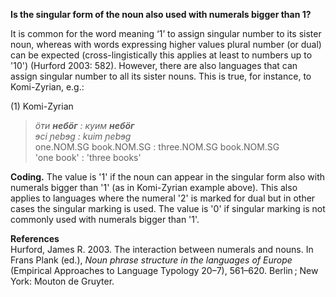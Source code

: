 **Is the singular form of the noun also used with numerals bigger than 1?**

It is common for the word meaning ‘1’ to assign singular number to its sister noun, whereas with words expressing higher values plural number (or dual) can be expected (cross-lingistically this applies at least to numbers up to '10') (Hurford 2003: 582). However, there are also languages that can assign singular number to all its sister nouns. This is true, for instance, to Komi-Zyrian, e.g.:

(1) Komi-Zyrian<br/>
>*öти **небöг** : куим **небöг***<br/>
>*ɘci ɲebɘg : kuim ɲebɘg*<br/>
>one.NOM.SG book.NOM.SG : three.NOM.SG book.NOM.SG<br/>
>'one book' : 'three books'

**Coding.** The value is '1' if the noun can appear in the singular form also with numerals bigger than '1' (as in Komi-Zyrian example above). This also applies to languages where the numeral '2' is marked for dual but in other cases the singular marking is used. The value is '0' if singular marking is not commonly used with numerals bigger than '1'. 

**References**<br/>
Hurford, James R. 2003. The interaction between numerals and nouns. In Frans Plank (ed.), *Noun phrase structure in the languages of Europe* (Empirical Approaches to Language Typology 20–7), 561–620. Berlin ; New York: Mouton de Gruyter.
